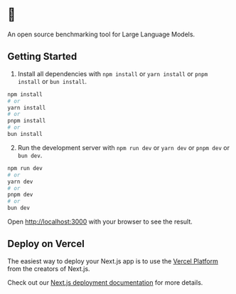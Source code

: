 # 🤌
An open source benchmarking tool for Large Language Models.

## Getting Started

1. Install all dependencies with `npm install` or `yarn install` or `pnpm install` or `bun install`.
```bash
npm install
# or
yarn install
# or
pnpm install
# or
bun install
```

2. Run the development server with `npm run dev` or `yarn dev` or `pnpm dev` or `bun dev`.
```bash
npm run dev
# or
yarn dev
# or
pnpm dev
# or
bun dev
```

Open [http://localhost:3000](http://localhost:3000) with your browser to see the result.

## Deploy on Vercel

The easiest way to deploy your Next.js app is to use the [Vercel Platform](https://vercel.com/new?utm_medium=default-template&filter=next.js&utm_source=create-next-app&utm_campaign=create-next-app-readme) from the creators of Next.js.

Check out our [Next.js deployment documentation](https://nextjs.org/docs/deployment) for more details.
